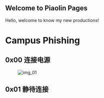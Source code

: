 ## Welcome to Piaolin Pages

Hello, welcome to know my new productions!
<h1>Campus Phishing</h1>
<dl>
<dt><h2>0x00 连接电源</h2></dt>
<dd><img src="" title="img_01" /></dd>
<dt><h2>0x01 静待连接</h2></dt>
</dl>



